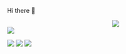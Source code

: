  Hi there 👋

<div align="center"> <img src="https://github-readme-streak-stats.herokuapp.com/?user=ShiyuW1214" /> </div>


<img src="https://readme-typing-svg.herokuapp.com/?lines=Hello%20I'mb%2Shiyu!;Hobby:%20Sleeping!!&font=Roboto" />

<p>
<img src="https://img.shields.io/static/v1?label=Program&message=Python&color=blue"/>
<a href="https://blog.csdn.net/weixin_54708275"><img src="https://img.shields.io/static/v1?label=Blog&message=CSDN&color=red"/></a>
<a href="https://space.bilibili.com/4870070"><img src="https://img.shields.io/static/v1?label=Video&message=Bilibili&color=cyan"/></a>

</p>




